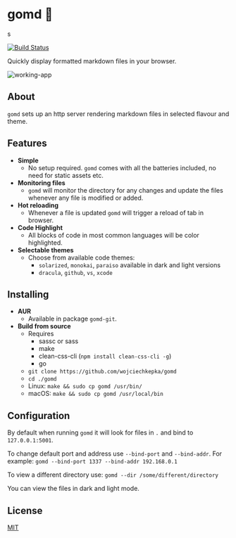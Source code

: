 # gomd 📘
s

[![Build Status](https://travis-ci.org/wojciechkepka/gomd.svg?branch=master)](https://travis-ci.org/wojciechkepka/gomd)

Quickly display formatted markdown files in your browser.  

![working-app](https://raw.githubusercontent.com/wojciechkepka/gomd/master/assets/gomd.gif)

## About
`gomd` sets up an http server rendering markdown files in selected flavour and theme.  

## Features
- **Simple**
  - No setup required. `gomd` comes with all the batteries included, no need for static assets etc.
- **Monitoring files**
  - `gomd` will monitor the directory for any changes and update the files whenever any file is modified or added.
- **Hot reloading**
  - Whenever a file is updated `gomd` will trigger a reload of tab in browser.
- **Code Highlight**
  - All blocks of code in most common languages will be color highlighted.
- **Selectable themes**
  - Choose from available code themes:
    - `solarized`, `monokai`, `paraiso` available in dark and light versions
    - `dracula`, `github`, `vs`, `xcode`

## Installing
 - **AUR**
   - Available in package `gomd-git`.
 - **Build from source**
   - Requires
     - sassc or sass
     - make
     - clean-css-cli (`npm install clean-css-cli -g`)
     - go
   - `git clone https://github.com/wojciechkepka/gomd`
   - `cd ./gomd`
   - Linux: `make && sudo cp gomd /usr/bin/`
   - macOS: `make && sudo cp gomd /usr/local/bin`

## Configuration
By default when running `gomd` it will look for files in `.` and bind to `127.0.0.1:5001`.

To change default port and address use `--bind-port` and `--bind-addr`.
For example:
    `gomd --bind-port 1337 --bind-addr 192.168.0.1`

To view a different directory use:
    `gomd --dir /some/different/directory`

You can view the files in dark and light mode.


## License
[MIT](https://github.com/wojciechkepka/gomd/blob/master/LICENSE)

